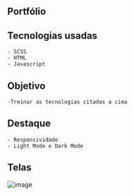 ## Portfólio 

## Tecnologias usadas
    - SCSS
    - HTML
    - Javascript

## Objetivo
    -Treinar as tecnologias citadas a cima

## Destaque
    - Responsividade
    - Light Mode e Dark Mode
    
## Telas
![image](https://user-images.githubusercontent.com/98166381/182381290-daf48b90-6179-4ecb-9e23-31b50b0cd854.png)

